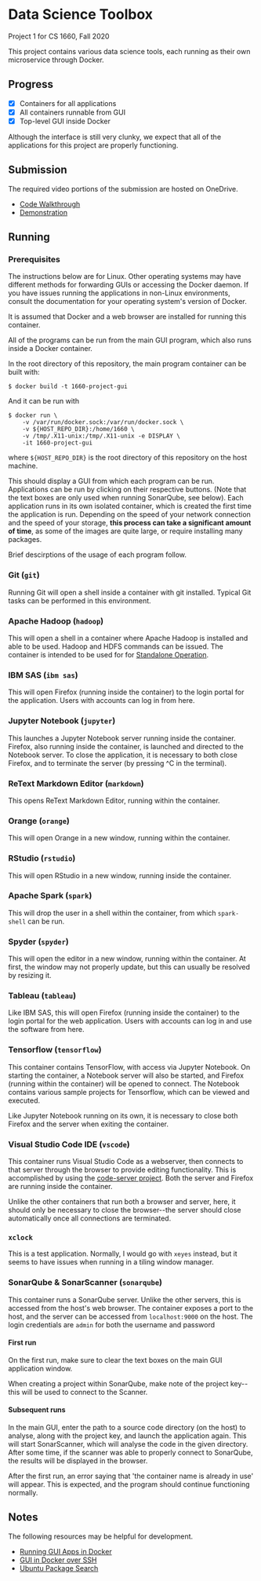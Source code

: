 # Data Science Toolbox
Project 1 for CS 1660, Fall 2020

This project contains various data science tools, each running as their own
microservice through Docker.

## Progress
- [x] Containers for all applications
- [x] All containers runnable from GUI
- [x] Top-level GUI inside Docker

Although the interface is still very clunky, we expect that all of the
applications for this project are properly functioning.

## Submission
The required video portions of the submission are hosted on OneDrive.
 * [Code Walkthrough](https://pitt-my.sharepoint.com/:v:/g/personal/jat190_pitt_edu/ESa-gVuQYSBIk8dLfH7H5L0BErR1aA0RCW5hNxwwpvBx-Q?e=vXgXkH)
 * [Demonstration](https://pitt-my.sharepoint.com/:v:/g/personal/jat190_pitt_edu/ERz_RS3F9CFNoJSjRQwg_CIBA_L8cCQ8m3iqRjB2yIfl-w?e=szP4Gu)


## Running
### Prerequisites
The instructions below are for Linux. Other operating systems may have
different methods for forwarding GUIs or accessing the Docker daemon. If you
have issues running the applications in non-Linux environments, consult the
documentation for your operating system's version of Docker.

It is assumed that Docker and a web browser are installed for running this
container.

All of the programs can be run from the main GUI program, which also runs
inside a Docker container.

In the root directory of this repository, the main program container can be
built with:
```
$ docker build -t 1660-project-gui
```

And it can be run with
```
$ docker run \
	-v /var/run/docker.sock:/var/run/docker.sock \
	-v ${HOST_REPO_DIR}:/home/1660 \
	-v /tmp/.X11-unix:/tmp/.X11-unix -e DISPLAY \
	-it 1660-project-gui
```
where `${HOST_REPO_DIR}` is the root directory of this repository on the host
machine.

This should display a GUI from which each program can be run. Applications can
be run by clicking on their respective buttons. (Note that the text boxes are
only used when running SonarQube, see below). Each application runs in its own
isolated container, which is created the first time the application is run.
Depending on the speed of your network connection and the speed of your
storage, **this process can take a significant amount of time**, as some of the
images are quite large, or require installing many packages.

Brief descirptions of the usage of each program follow.

### Git (`git`)
Running Git will open a shell inside a container with git installed.
Typical Git tasks can be performed in this environment.

### Apache Hadoop (`hadoop`)
This will open a shell in a container where Apache Hadoop is installed and able
to be used. Hadoop and HDFS commands can be issued. The container is intended
to be used for for [Standalone
Operation](https://hadoop.apache.org/docs/stable/hadoop-project-dist/hadoop-common/SingleCluster.html#Standalone_Operation).

### IBM SAS (`ibm sas`)
This will open Firefox (running inside the container) to the login portal for
the application. Users with accounts can log in from here.

### Jupyter Notebook (`jupyter`)
This launches a Jupyter Notebook server running inside the container. Firefox,
also running inside the container, is launched and directed to the Notebook
server. To close the application, it is necessary to both close Firefox, and to
terminate the server (by pressing ^C in the terminal).

### ReText Markdown Editor (`markdown`)
This opens ReText Markdown Editor, running within the container.

### Orange (`orange`)
This will open Orange in a new window, running within the container.

### RStudio (`rstudio`)
This will open RStudio in a new window, running inside the container.

### Apache Spark (`spark`)
This will drop the user in a shell within the container, from which
`spark-shell` can be run.

### Spyder (`spyder`)
This will open the editor in a new window, running within the container. At
first, the window may not properly update, but this can usually be resolved by
resizing it.

### Tableau (`tableau`)
Like IBM SAS, this will open Firefox (running inside the container) to the
login portal for the web application. Users with accounts can log in and use
the software from here.

### Tensorflow (`tensorflow`)
This container contains TensorFlow, with access via Jupyter Notebook. On
starting the container, a Notebook server will also be started, and Firefox
(running within the container) will be opened to connect. The Notebook contains
various sample projects for Tensorflow, which can be viewed and executed.

Like Jupyter Notebook running on its own, it is necessary to close both Firefox
and the server when exiting the container.

### Visual Studio Code IDE (`vscode`)
This container runs Visual Studio Code as a webserver, then connects to that
server through the browser to provide editing functionality. This is
accomplished by using the [code-server
project](https://github.com/cdr/code-server). Both the server and Firefox are
running inside the container.

Unlike the other containers that run both a browser and server, here, it should
only be necessary to close the browser--the server should close automatically
once all connections are terminated.

### `xclock`
This is a test application. Normally, I would go with `xeyes` instead, but it
seems to have issues when running in a tiling window manager.

### SonarQube & SonarScanner (`sonarqube`)
This container runs a SonarQube server. Unlike the other servers, this is
accessed from the host's web browser. The container exposes a port to the host,
and the server can be accessed from `localhost:9000` on the host. The login
credentials are `admin` for both the username and password

#### First run
On the first run, make sure to clear the text boxes on the main GUI application
window.

When creating a project within SonarQube, make note of the project key--this
will be used to connect to the Scanner.

#### Subsequent runs
In the main GUI, enter the path to a source code directory (on the host) to
analyse, along with the project key, and launch the application again. This
will start SonarScanner, which will analyse the code in the given directory.
After some time, if the scanner was able to properly connect to SonarQube, the
results will be displayed in the browser.

After the first run, an error saying that 'the container name is already in
use' will appear. This is expected, and the program should continue functioning
normally.

## Notes
The following resources may be helpful for development.
 * [Running GUI Apps in Docker](http://fabiorehm.com/blog/2014/09/11/running-gui-apps-with-docker/)
 * [GUI in Docker over SSH](https://blog.yadutaf.fr/2017/09/10/running-a-graphical-app-in-a-docker-container-on-a-remote-server/)
 * [Ubuntu Package Search](https://packages.ubuntu.com/search)
